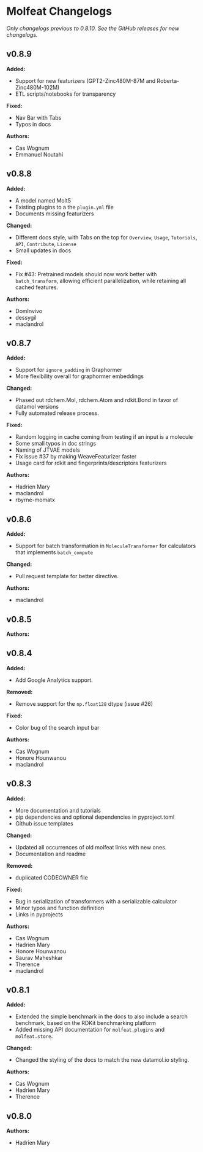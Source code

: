 # Molfeat Changelogs

_Only changelogs previous to 0.8.10. See the GitHub releases for new changelogs._

## v0.8.9

**Added:**

- Support for new featurizers (GPT2-Zinc480M-87M and
  Roberta-Zinc480M-102M)
- ETL scripts/notebooks for transparency

**Fixed:**

- Nav Bar with Tabs
- Typos in docs

**Authors:**

- Cas Wognum
- Emmanuel Noutahi

## v0.8.8

**Added:**

- A model named Molt5
- Existing plugins to a the `plugin.yml` file
- Documents missing featurizers

**Changed:**

- Different docs style, with Tabs on the top for `Overview`, `Usage`,
  `Tutorials`, `API`, `Contribute`, `License`
- Small updates in docs

**Fixed:**

- Fix #43: Pretrained models should now work better with
  `batch_transform`, allowing efficient parallelization, while
  retaining all cached features.

**Authors:**

- DomInvivo
- dessygil
- maclandrol

## v0.8.7

**Added:**

- Support for `ignore_padding` in Graphormer
- More flexibility overall for graphormer embeddings

**Changed:**

- Phased out rdchem.Mol, rdchem.Atom and rdkit.Bond in favor of
  datamol versions
- Fully automated release process.

**Fixed:**

- Random logging in cache coming from testing if an input is a
  molecule
- Some small typos in doc strings
- Naming of JTVAE models
- Fix issue #37 by making WeaveFeaturizer faster
- Usage card for rdkit and fingerprints/descriptors featurizers

**Authors:**

- Hadrien Mary
- maclandrol
- rbyrne-momatx

## v0.8.6

**Added:**

- Support for batch transformation in `MoleculeTransformer` for
  calculators that implements `batch_compute`

**Changed:**

- Pull request template for better directive.

**Authors:**

- maclandrol

## v0.8.5

**Authors:**

## v0.8.4

**Added:**

- Add Google Analytics support.

**Removed:**

- Remove support for the `np.float128` dtype (issue #26)

**Fixed:**

- Color bug of the search input bar

**Authors:**

- Cas Wognum
- Honore Hounwanou
- maclandrol

## v0.8.3

**Added:**

- More documentation and tutorials
- pip dependencies and optional dependencies in pyproject.toml
- Github issue templates

**Changed:**

- Updated all occurrences of old molfeat links with new ones.
- Documentation and readme

**Removed:**

- duplicated CODEOWNER file

**Fixed:**

- Bug in serialization of transformers with a serializable calculator
- Minor typos and function definition
- Links in pyprojects

**Authors:**

- Cas Wognum
- Hadrien Mary
- Honore Hounwanou
- Saurav Maheshkar
- Therence
- maclandrol

## v0.8.1

**Added:**

- Extended the simple benchmark in the docs to also include a search
  benchmark, based on the RDKit benchmarking platform
- Added missing API documentation for `molfeat.plugins` and
  `molfeat.store`.

**Changed:**

- Changed the styling of the docs to match the new datamol.io styling.

**Authors:**

- Cas Wognum
- Hadrien Mary
- Therence

## v0.8.0

**Authors:**

- Hadrien Mary
